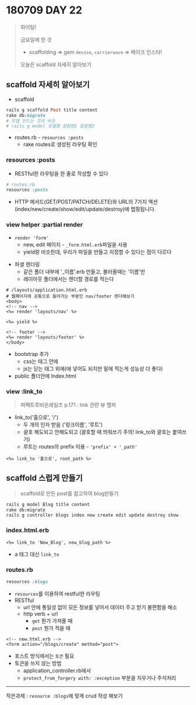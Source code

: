 # 180709 DAY 22

> 화이팅!
>
> 금요일에 한 것
>
> - scaffolding => gem `devise`, `carrierwave` => 페이크 인스타!
>
> 오늘은 scaffold 자세히 알아보기

## scaffold 자세히 알아보기

* scaffold

```ruby
rails g scaffold Post title content
rake db:migrate
# 모델 만드는 것과 비슷
# rails g model 모델명 칼럼명1 칼럼명2
```

* routes.rb - `resources :posts`
  * rake routes로 생성된 라우팅 확인

### resources :posts

* RESTful한 라우팅을 한 줄로 작성할 수 있다

```ruby
# routes.rb 
resources :posts
```

* HTTP 메서드(GET/POST/PATCH/DELETE)와 URL의 7가지 액션(index/new/create/show/edit/update/destroy)에 맵핑됩니다.

### view helper :partial render

- `render 'form'`
  - new, edit 페이지 - `_form.html.erb`파일을 사용
  - yield랑 비슷한데, 우리가 파일을 만들고 지정할 수 있다는 점이 다르다

* 파셜 렌더링
  * 같은 폴더 내부에 '_이름'.erb 만들고, 불러올때는 '이름'만
  * 레이아웃 폴더에서는 렌더할 경로를 적는다

```erb
# /layouts/application.html.erb
# 웹페이지에 공통으로 들어가는 부분인 nav/footer 렌더해보기
<body>
<!-- nav -->
<%= render 'layouts/nav' %>

<%= yield %>

<!-- footer -->
<%= render 'layouts/footer' %>
</body>
```

- bootstrap 추가
  - css는 <head>태그 안에
  - js는 <body> 닫는 태그 위에(<head>에 넣어도 되지만 밑에 적는게 성능상 더 좋다)
- public 폴더안에 Index.html

### view :link_to

> 퍼펙트루비온레일즈 p.171 : link 관련 뷰 헬퍼

- link_to('홈으로', '/')
  - 두 개의 인자 받음 ('링크이름', '루트')
  - 괄호 해도되고 안해도되고 (괄호할 때 띄워쓰기 주의! link_to와 괄호는 붙여쓰기)
  - 루트는 routes의 prefix 이용 - `'prefix' + '_path'`

```erb
<%= link_to '홈으로', root_path %>
```

## scaffold 스럽게 만들기

> scaffold로 만든 post를 참고하여 blog만들기

```sh
rails g model Blog title content
rake db:migrate
rails g controller blogs index new create edit update destroy show
```

### index.html.erb

```erb
<%= link_to 'New_Blog', new_blog_path %>
```

* a 태그 대신 `link_to`

### routes.rb

```ruby
resources :blogs
```

* `resources`를 이용하여 restful한 라우팅
* RESTful
  * url 안에 통일성 없이 모든 정보를 넣어서 데이터 주고 받기 불편함을 해소
  * http verb + url
    * `get` 뭔가 가져올 때
    * `post` 뭔가 적을 때

```erb
<!-- new.html.erb -->
<form action="/blogs/create" method="post">
```

* 포스트 방식에서는 `토큰` 필요
* 토큰을 쓰지 않는 방법
  * application_controller.rb에서
  * `protect_from_forgery with: :exception` 부분을 지우거나 주석처리

----

작은과제 : `resource :blogs`에 맞게 crud 작성 해보기
